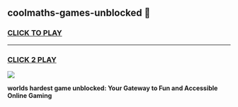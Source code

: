 
## coolmaths-games-unblocked 👋
<h3>
<a href="https://premium.freeplayer.one?title=coolmaths-games-unblocked&ref=14F">CLICK TO PLAY</a></h3>
<hr>

<h3>
<a href="https://premium.freeplayer.one?title=coolmaths-games-unblocked&ref=14F">CLICK 2 PLAY</a>
  
</h3>

<a href="https://premium.freeplayer.one?title=coolmaths-games-unblocked&ref=12F/"><img src="https://clearcache.store/games.png"></a>


**worlds hardest game unblocked: Your Gateway to Fun and Accessible Online Gaming**
